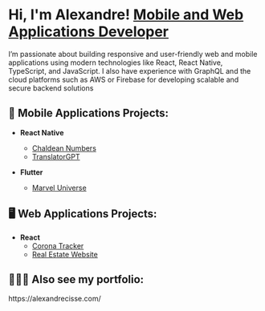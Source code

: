 <h1>Hi, I'm Alexandre! <a href="https://www.linkedin.com/in/alexandrecisse/">Mobile and Web Applications Developer</a></h1>

<p>I’m passionate about building responsive and user-friendly web and mobile applications using modern technologies like React, React Native, TypeScript, and JavaScript. I also have experience with GraphQL and the cloud platforms such as AWS or Firebase for developing scalable and secure backend solutions</p>

<h2>📱 Mobile Applications Projects:</h2>

- <b>React Native</b>
  - [Chaldean Numbers](https://github.com/alexCoding42/chaldean-numbers)
  - [TranslatorGPT](https://github.com/alexCoding42/translator-gpt)

- <b>Flutter</b>
  - [Marvel Universe](https://github.com/alexCoding42/marvel_characters)
 
<h2>🖥️ Web Applications Projects:</h2>

- <b>React</b>
  - [Corona Tracker](https://github.com/alexCoding42/corona-tracker)
  - [Real Estate Website](https://github.com/alexCoding42/real_estate_website)

<h2> 👨🏾‍🎨 Also see my portfolio:</h2>
https://alexandrecisse.com/
